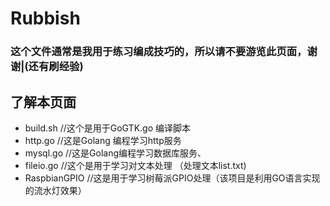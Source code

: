# Rubbish
### 这个文件通常是我用于练习编成技巧的，所以请不要游览此页面，谢谢|(还有刷经验)
## 了解本页面
- build.sh //这个是用于GoGTK.go 编译脚本
- http.go //这是Golang 编程学习http服务
- mysql.go  //这是Golang编程学习数据库服务、
- fileio.go //这个是用于学习对文本处理 （处理文本list.txt) 
- RaspbianGPIO //这是用于学习树莓派GPIO处理（该项目是利用GO语言实现的流水灯效果）

